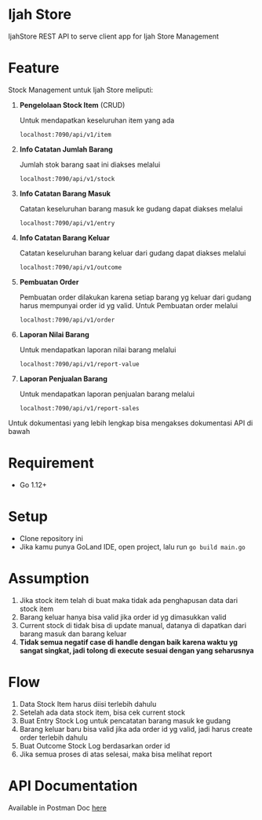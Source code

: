 # Ijah Store
IjahStore REST API to serve client app for Ijah Store Management

# Feature
Stock Management untuk Ijah Store meliputi:

1. **Pengelolaan Stock Item** (CRUD)
    
   Untuk mendapatkan keseluruhan item yang ada
   
    ```localhost:7090/api/v1/item```

2. **Info Catatan Jumlah Barang**
    
    Jumlah stok barang saat ini diakses melalui
    
    ```localhost:7090/api/v1/stock```
    
3. **Info Catatan Barang Masuk**

    Catatan keseluruhan barang masuk ke gudang dapat diakses melalui
    
    ```localhost:7090/api/v1/entry```
    
4. **Info Catatan Barang Keluar**

    Catatan keseluruhan barang keluar dari gudang dapat diakses melalui
    
    ```localhost:7090/api/v1/outcome```
    
5. **Pembuatan Order**

    Pembuatan order dilakukan karena setiap barang yg keluar dari gudang harus mempunyai order id yg valid.
    Untuk Pembuatan order melalui
    
    ```localhost:7090/api/v1/order```
    
6. **Laporan Nilai Barang**
    
    Untuk mendapatkan laporan nilai barang melalui
    
    ```localhost:7090/api/v1/report-value```
    
7. **Laporan Penjualan Barang**
    
    Untuk mendapatkan laporan penjualan barang melalui
    
    ```localhost:7090/api/v1/report-sales```

Untuk dokumentasi yang lebih lengkap bisa mengakses dokumentasi API di bawah

# Requirement
- Go 1.12+

# Setup
- Clone repository ini
- Jika kamu punya GoLand IDE, open project, lalu run `go build main.go`

# Assumption
1. Jika stock item telah di buat maka tidak ada penghapusan data dari stock item
2. Barang keluar hanya bisa valid jika order id yg dimasukkan valid
3. Current stock di tidak bisa di update manual, datanya di dapatkan dari barang masuk dan barang keluar
4. **Tidak semua negatif case di handle dengan baik karena waktu yg sangat singkat, jadi tolong di execute sesuai dengan yang seharusnya**

# Flow
1. Data Stock Item harus diisi terlebih dahulu
2. Setelah ada data stock item, bisa cek current stock
3. Buat Entry Stock Log untuk pencatatan barang masuk ke gudang
4. Barang keluar baru bisa valid jika ada order id yg valid, jadi harus create order terlebih dahulu
5. Buat Outcome Stock Log berdasarkan order id
6. Jika semua proses di atas selesai, maka bisa melihat report

# API Documentation
Available in Postman Doc [here](https://documenter.getpostman.com/view/6895601/S1LyTSjy)
